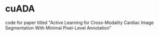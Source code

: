 # cuADA
code for paper titled "Active Learning for Cross-Modality Cardiac Image Segmentation With Minimal Pixel-Level Annotation"
